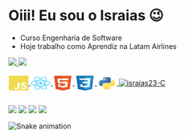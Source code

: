 # Oiii! Eu sou o Israias 😉

- Curso Engenharia de Software
- Hoje trabalho como Aprendiz na Latam Airlines

<div>
  <a href="https://github.com/israias23/Israias">
  <img height="180em" src="https://github-readme-stats.vercel.app/api?username=israias23&show_icons=true&theme=dracula&include_all_commits=true&count_private=true"/>
  <img height="180em" src="https://github-readme-stats.vercel.app/api/top-langs/?username=israias23&layout=compact&langs_count=7&theme=dracula"/>
</div>
<div style="display: inline_block"><br>
  <img align="center" alt="israias23-Js" height="30" width="40" src="https://raw.githubusercontent.com/devicons/devicon/master/icons/javascript/javascript-plain.svg">
  <img align="center" alt="israias23-React" height="30" width="40" src="https://raw.githubusercontent.com/devicons/devicon/master/icons/react/react-original.svg">
  <img align="center" alt="israias23-HTML" height="30" width="40" src="https://raw.githubusercontent.com/devicons/devicon/master/icons/html5/html5-original.svg">
  <img align="center" alt="israias23-CSS" height="30" width="40" src="https://raw.githubusercontent.com/devicons/devicon/master/icons/css3/css3-original.svg">
  <img align="center" alt="israias23-Python" height="30" width="40" src="https://raw.githubusercontent.com/devicons/devicon/master/icons/python/python-original.svg">
  <img align="center" alt="israias23-C" height="30" width="40" src="https://cdn.jsdelivr.net/gh/devicons/devicon/icons/c/c-original.svg">
</div>
  
  ##
 
<div> 
  <a href="https://www.youtube.com/channel/UCB3hYE2NazvENY1sSSmng0w" target="_blank"><img src="https://img.shields.io/badge/YouTube-FF0000?style=for-the-badge&logo=youtube&logoColor=white" target="_blank"></a>
  <a href="https://www.instagram.com/israias_stark/" target="_blank"><img src="https://img.shields.io/badge/-Instagram-%23E4405F?style=for-the-badge&logo=instagram&logoColor=white" target="_blank"></a>
  <a href = "mailto:israias.marques@gmail.com"><img src="https://img.shields.io/badge/-Gmail-%23333?style=for-the-badge&logo=gmail&logoColor=white" target="_blank"></a>
  <a href="https://www.linkedin.com/in/israias/" target="_blank"><img src="https://img.shields.io/badge/-LinkedIn-%230077B5?style=for-the-badge&logo=linkedin&logoColor=white" target="_blank"></a> 
 
  ![Snake animation](https://github.com/israias23/Israias/blob/output/github-contribution-grid-snake.svg)
 
</div>
